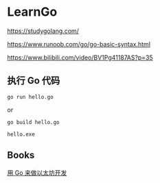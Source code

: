 # LearnGo

https://studygolang.com/

https://www.runoob.com/go/go-basic-syntax.html

https://www.bilibili.com/video/BV1Pg41187AS?p=35

## 执行 Go 代码

`go run hello.go`

or

`go build hello.go`

`hello.exe`

## Books

[用 Go 来做以太坊开发](https://goethereumbook.org/zh/)
